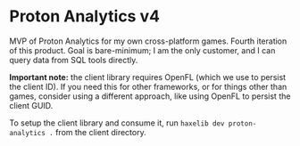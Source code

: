 # Proton Analytics v4

MVP of Proton Analytics for my own cross-platform games. Fourth iteration of this product. Goal is bare-minimum; I am the only customer, and I can query data from SQL tools directly.

**Important note:** the client library requires OpenFL (which we use to persist the client ID). If you need this for other frameworks, or for things other than games, consider using a different approach, like using OpenFL to persist the client GUID.

To setup the client library and consume it, run `haxelib dev proton-analytics .` from the client directory.